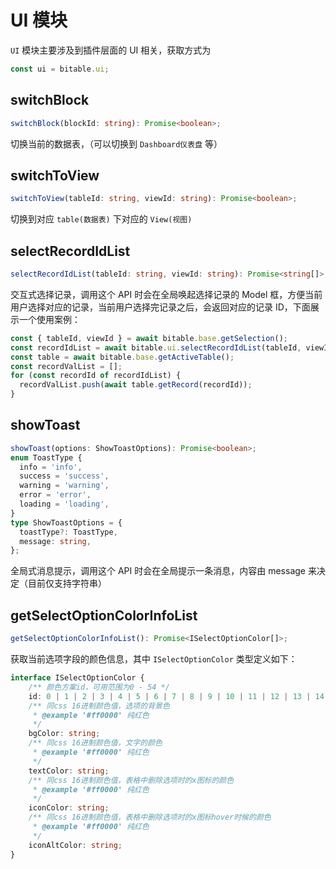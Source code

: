 # UI 模块
`UI` 模块主要涉及到插件层面的 UI 相关，获取方式为
```typescript
const ui = bitable.ui;
```

## switchBlock
```typescript
switchBlock(blockId: string): Promise<boolean>;
```
切换当前的数据表，（可以切换到 `Dashboard仪表盘` 等）

## switchToView
```typescript
switchToView(tableId: string, viewId: string): Promise<boolean>;
```
切换到对应 `table(数据表)` 下对应的 `View(视图)`

## selectRecordIdList
```typescript
selectRecordIdList(tableId: string, viewId: string): Promise<string[]>;
```
交互式选择记录，调用这个 API 时会在全局唤起选择记录的 Model 框，方便当前用户选择对应的记录，当前用户选择完记录之后，会返回对应的记录 ID，下面展示一个使用案例：
```typescript
const { tableId, viewId } = await bitable.base.getSelection();
const recordIdList = await bitable.ui.selectRecordIdList(tableId, viewId);
const table = await bitable.base.getActiveTable();
const recordValList = [];
for (const recordId of recordIdList) {
  recordValList.push(await table.getRecord(recordId));
}
```

## showToast
```typescript
showToast(options: ShowToastOptions): Promise<boolean>;
enum ToastType {
  info = 'info',
  success = 'success',
  warning = 'warning',
  error = 'error',
  loading = 'loading',
}
type ShowToastOptions = {
  toastType?: ToastType,
  message: string,
};
```
全局式消息提示，调用这个 API 时会在全局提示一条消息，内容由 message 来决定（目前仅支持字符串）

##  getSelectOptionColorInfoList
```typescript
getSelectOptionColorInfoList(): Promise<ISelectOptionColor[]>;
```
获取当前选项字段的颜色信息，其中 `ISelectOptionColor` 类型定义如下：
```typescript
interface ISelectOptionColor {
    /** 颜色方案id，可用范围为0 - 54 */
    id: 0 | 1 | 2 | 3 | 4 | 5 | 6 | 7 | 8 | 9 | 10 | 11 | 12 | 13 | 14 | 15 | 16 | 17 | 18 | 19 | 20 | 21 | 22 | 23 | 24 | 25 | 26 | 27 | 28 | 29 | 30 | 31 | 32 | 33 | 34 | 35 | 36 | 37 | 38 | 39 | 40 | 41 | 42 | 43 | 44 | 45 | 46 | 47 | 48 | 49 | 50 | 51 | 52 | 53 | 54;
    /** 同css 16进制颜色值，选项的背景色
     * @example '#ff0000' 纯红色
     */
    bgColor: string;
    /** 同css 16进制颜色值，文字的颜色
     * @example '#ff0000' 纯红色
     */
    textColor: string;
    /** 同css 16进制颜色值，表格中删除选项时的x图标的颜色
     * @example '#ff0000' 纯红色
     */
    iconColor: string;
    /** 同css 16进制颜色值，表格中删除选项时的x图标hover时候的颜色
     * @example '#ff0000' 纯红色
     */
    iconAltColor: string;
}
```